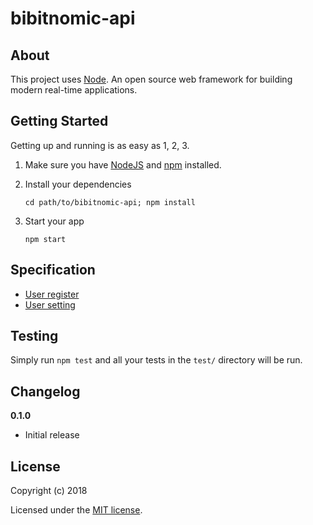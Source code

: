 # bibitnomic-api

>

## About

This project uses [Node](https://nodejs.org/). An open source web framework for building modern real-time applications.

## Getting Started

Getting up and running is as easy as 1, 2, 3.

1.  Make sure you have [NodeJS](https://nodejs.org/) and [npm](https://www.npmjs.com/) installed.
2.  Install your dependencies

    ```
    cd path/to/bibitnomic-api; npm install
    ```

3.  Start your app

    ```
    npm start
    ```

## Specification

* [User register](https://gitlab.com/refactory-bibitnomic/gajian-dulu/wikis/Registration-Specification)
* [User setting](https://gitlab.com/refactory-bibitnomic/gajian-dulu/wikis/Setting-Spesification)

## Testing

Simply run `npm test` and all your tests in the `test/` directory will be run.

## Changelog

**0.1.0**

* Initial release

## License

Copyright (c) 2018

Licensed under the [MIT license](LICENSE).

